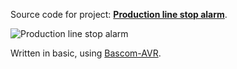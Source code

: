Source code for project: **[Production line stop alarm](https://www.uctrl.net/projects/159/avr/production-line-stop-alarm)**.

![Production line stop alarm](https://images.uctrl.net/sized/width/md/21/4/421-width-md.jpeg)

Written in basic, using [Bascom-AVR](http://www.mcselec.com/).
